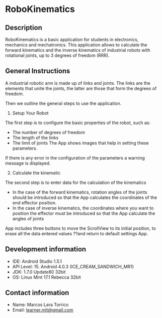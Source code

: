 # RoboKinematics

Description
-----------
RoboKinematics is a basic application for students in electronics, mechanics and mechatronics. This application allows to calculate the forward kinematics and the inverse kinematics of industrial robots with rotational joints, up to 3 degrees of freedom (RRR).

General Instructions
--------------------
A industrial robotic arm is made up of links and joints. The links are the elements that unite the joints, the latter are those that form the degrees of freedom.

Then we outline the general steps to use the application.

1. Setup Your Robot

The first step is to configure the basic properties of the robot, such as:
- The number of degrees of freedom
- The length of the links
- The limit of joints
The App shows images that help in setting these parameters.

If there is any error in the configuration of the parameters a warning message is displayed.

2. Calculate the kinematic

The second step is to enter data for the calculation of the kinematics

- In the case of the forward kinematics, rotation angles of the joints should be introduced so that the App calculates the coordinates of the end effector position.
- In the case of inverse kinematics, the coordinates where you want to position the effector must be introduced so that the App calculate the angles of joints

App includes three buttons to move the ScrollView to its initial position, to erase all the data entered values ??and return to default settings App.

Development information
-----------------------
- IDE: Android Studio 1.5.1
- API Level: 15. Android 4.0.3 (ICE_CREAM_SANDWICH_MR1)
- JDK: 1.7.0 Update80 32bit
- OS: Linux Mint 17.1 Rebecca 32bit

Contact information
-------------------
- Name: Marcos Lara Torrico
- Email: learner.mlt@gmail.com
